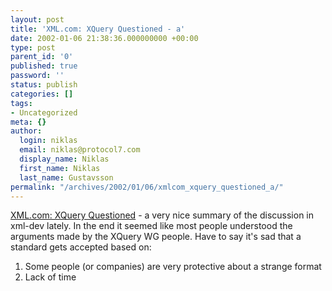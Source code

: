 ```yaml
---
layout: post
title: 'XML.com: XQuery Questioned - a'
date: 2002-01-06 21:38:36.000000000 +00:00
type: post
parent_id: '0'
published: true
password: ''
status: publish
categories: []
tags:
- Uncategorized
meta: {}
author:
  login: niklas
  email: niklas@protocol7.com
  display_name: Niklas
  first_name: Niklas
  last_name: Gustavsson
permalink: "/archives/2002/01/06/xmlcom_xquery_questioned_a/"
---
```

[XML.com: XQuery Questioned](http://www.xml.com/pub/a/2002/01/02/xquery.html) - a very nice summary of the discussion in xml-dev lately. In the end it seemed like most people understood the arguments made by the XQuery WG people. Have to say it's sad that a standard gets accepted based on:  
1. Some people (or companies) are very protective about a strange format  
2. Lack of time

